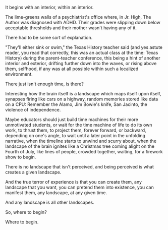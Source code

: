 It begins with an interior, within an interior.

The lime-greens walls of a psychiatrist's office where, in Jr. High, The Author was diagnosed with ADHD. Their grades were slipping down below acceptable thresholds and their mother wasn't having any of it.

There had to be some sort of explanation.

"They'll either sink or swim," the Texas History teacher said (and yes astute reader, you read that correctly, this was an actual class at the time: Texas History) during the parent-teacher conference, this being a hint of another interior and exterior, drifting further down into the waves, or rising above them, selfhood, if any was at all possible within such a localized environment.

There just isn't enough time, is there?

Interesting how the brain itself is a landscape which maps itself upon itself, synapses firing like cars on a highway, random memories stored like data on a CPU: Remember the Alamo, Jim Bowie's knife, San Jacinto, the violence of independence.

Maybe educators should just build time machines for their more unmotivated students, or wait for the time machine of life to do its own work, to thrust them, to project them, forever forward, or backward, depending on one's angle, to wait until a later point in the unfolding narrative, when the timeline starts to unwind and scurry about, when the landscape of the brain ignites like a Christmas tree coming alight on the Fourth of July, like lines of people, crowded together, waiting, for a firework show to begin.

There is no landscape that isn't perceived, and being perceived is what creates a given landscape.

And the true terror of experience is that you can create them, any landscape that you want, you can pretend them into existence, you can manifest them, any landscape, at any given time.

And any landscape is all other landscapes.

So, where to begin?

Where to begin.